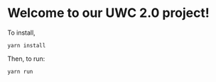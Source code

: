 # Welcome to our UWC 2.0 project!

To install,

```
yarn install
```

Then, to run:
```
yarn run
```
